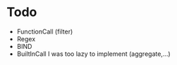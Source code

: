 # Todo

- FunctionCall (filter)
- Regex
- BIND
- BuiltInCall I was too lazy to implement (aggregate,...)
